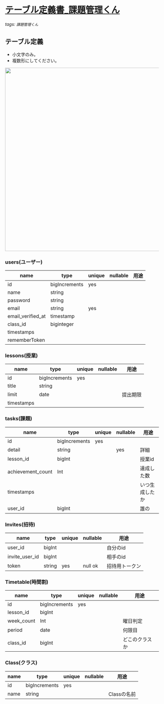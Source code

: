 [テーブル定義書_課題管理くん](https://hackmd.io/@2uWHWfDXTSmSmh_QJTqYfA/HkMxzpbrY)
===
###### tags: `課題管理くん`

## テーブル定義
- 小文字のみ。
- 複数形にしてください。

<img src="https://i.imgur.com/HXHHJuF.png" style="height: 600px" />

### users(ユーザー)
| name | type | unique | nullable | 用途 |
|-|-|-|-|-|
| id | bigIncrements | yes |
| name | string |
| password | string |
| email | string | yes |
| email_verified_at | timestamp |
| class_id | biginteger ||||
|timestamps |
| rememberToken |


### lessons(授業)
| name | type | unique | nullable | 用途 |
|-|-|-|-|-|
| id | bigIncrements |yes|
| title | string || 
| limit | date ||| 提出期限 |
| timestamps |


### tasks(課題)
| name | type | unique | nullable | 用途 |
|-|-|-|-|-|
| id | bigIncrements | yes|
| detail | string | | yes | 詳細 |
| lesson_id | bigInt ||| 授業id |
| achievement_count | Int ||| 達成した数 |
| timestamps |||| いつ生成したか |
| user_id | bigInt ||| 誰の |

### Invites(招待)
| name | type | unique | nullable | 用途 |
|-|-|-|-|-|
| user_id | bigInt ||| 自分のid |
| invite_user_id | bigInt |  |  | 相手のid |
| token | string | yes | null ok | 招待用トークン |

### Timetable(時間割)
| name | type | unique | nullable | 用途 |
|-|-|-|-|-|
| id | bigIncrements | yes |
| lesson_id | bigInt |||
| week_count | Int ||| 曜日判定 |
| period | date ||| 何限目 |
| class_id | bigInt ||| どこのクラスか |

### Class(クラス)
| name | type | unique | nullable | 用途 |
|-|-|-|-|-|
| id | bigIncrements | yes |||
| name | string ||| Classの名前 |

